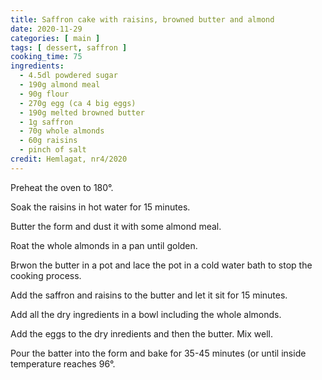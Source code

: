 ```yaml
---
title: Saffron cake with raisins, browned butter and almond
date: 2020-11-29
categories: [ main ]
tags: [ dessert, saffron ]
cooking_time: 75
ingredients:
  - 4.5dl powdered sugar
  - 190g almond meal
  - 90g flour
  - 270g egg (ca 4 big eggs)
  - 190g melted browned butter
  - 1g saffron
  - 70g whole almonds
  - 60g raisins
  - pinch of salt
credit: Hemlagat, nr4/2020
---
```


Preheat the oven to 180°.

Soak the raisins in hot water for 15 minutes.

Butter the form and dust it with some almond meal.

Roat the whole almonds in a pan until golden.

Brwon the butter in a pot and lace the pot in a cold water bath to stop the cooking process.

Add the saffron and raisins to the butter and let it sit for 15 minutes.

Add all the dry ingredients in a bowl including the whole almonds.

Add the eggs to the dry inredients and then the butter. Mix well.

Pour the batter into the form and bake for 35-45 minutes (or until inside temperature reaches 96°.

